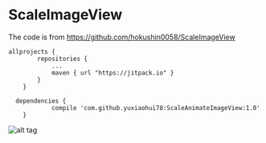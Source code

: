 # ScaleImageView
The code is from https://github.com/hokushin0058/ScaleImageView
```
allprojects {
		repositories {
			...
			maven { url "https://jitpack.io" }
		}
	}
  
  dependencies {
	        compile 'com.github.yuxiaohui78:ScaleAnimateImageView:1.0'
	}
```

![alt tag](https://github.com/yuxiaohui78/ScaleAnimateImageView/blob/master/screenshot/screenshot.gif "Screenshot")
